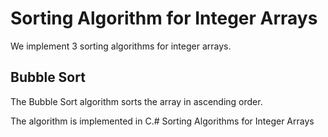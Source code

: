 # Sorting Algorithm for Integer Arrays

We implement 3 sorting algorithms for integer arrays.

## Bubble Sort

The Bubble Sort algorithm sorts the array in ascending order.

The algorithm is implemented in C.# Sorting Algorithms for Integer Arrays
